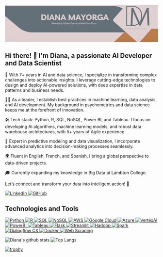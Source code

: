 ![Banner Image](Banner1.png)

## Hi there! 👋 I'm Diana, a passionate AI Developer and Data Scientist

🚀 With 7+ years in AI and data science, I specialize in transforming complex challenges into actionable insights. I leverage cutting-edge technologies to design and deploy AI-powered solutions, with deep expertise in data patterns and business needs.

👩‍💻 As a leader, I establish best practices in machine learning, data analysis, and AI development. My background in psychometrics and data science keeps me at the forefront of innovation.

🛠️ Tech stack: Python, R, SQL, NoSQL, Power BI, and Tableau. I focus on developing AI algorithms, machine learning models, and robust data warehouse architectures, with 5+ years of Agile experience.

🔐 Expert in predictive modeling and data visualization, I incorporate advanced analytics into decision-making processes seamlessly.

🌍 Fluent in English, French, and Spanish, I bring a global perspective to data-driven projects.

🎓 Currently expanding my knowledge in Big Data at Lambton College.

Let’s connect and transform your data into intelligent action! 🌟

<a href="https://www.linkedin.com/in/dianacmayorga/">
  <img src="https://img.shields.io/badge/-Diana-blue?style=flat-square&logo=Linkedin&logoColor=white" alt="LinkedIn" height="25" />
</a>
<a href="https://github.com/dianacmayorgar">
  <img src="https://img.shields.io/github/followers/dianacmayorgar?label=follow&style=social" alt="GitHub" height="25" />
</a>

## Technologies and Tools

<a href="https://www.python.org/" target="_blank">
  <img src="https://img.shields.io/badge/Python-E1D0D1?style=for-the-badge&logo=python&logoColor=637077" alt="Python" height="30"/>
</a>
<a href="https://www.r-project.org/" target="_blank">
  <img src="https://img.shields.io/badge/R-637077?style=for-the-badge&logo=r&logoColor=E1D0D1" alt="R" height="30"/>
</a>
<a href="https://www.microsoft.com/en-us/sql-server" target="_blank">
  <img src="https://img.shields.io/badge/SQL-BB7C4C?style=for-the-badge&logo=microsoft-sql-server&logoColor=E1D0D1" alt="SQL" height="30"/>
</a>
<a href="https://www.mongodb.com/" target="_blank">
  <img src="https://img.shields.io/badge/NoSQL-637077?style=for-the-badge&logo=mongodb&logoColor=E1D0D1" alt="NoSQL" height="30"/>
</a>
<a href="https://aws.amazon.com/" target="_blank">
  <img src="https://img.shields.io/badge/AWS-BB7C4C?style=for-the-badge&logo=amazon-aws&logoColor=E1D0D1" alt="AWS" height="30"/>
</a>
<a href="https://cloud.google.com/" target="_blank">
  <img src="https://img.shields.io/badge/Google_Cloud-E1D0D1?style=for-the-badge&logo=google-cloud&logoColor=637077" alt="Google Cloud" height="30"/>
</a>
<a href="https://azure.microsoft.com/en-us/" target="_blank">
  <img src="https://img.shields.io/badge/Microsoft_Azure-637077?style=for-the-badge&logo=microsoft-azure&logoColor=E1D0D1" alt="Azure" height="30"/>
</a>
<a href="https://cloud.google.com/vertex-ai" target="_blank">
  <img src="https://img.shields.io/badge/VertexAI-BB7C4C?style=for-the-badge&logo=google-cloud&logoColor=E1D0D1" alt="VertexAI" height="30"/>
</a>
<a href="https://powerbi.microsoft.com/" target="_blank">
  <img src="https://img.shields.io/badge/PowerBI-E1D0D1?style=for-the-badge&logo=power-bi&logoColor=637077" alt="PowerBI" height="30"/>
</a>
<a href="https://www.tableau.com/" target="_blank">
  <img src="https://img.shields.io/badge/Tableau-637077?style=for-the-badge&logo=tableau&logoColor=E1D0D1" alt="Tableau" height="30"/>
</a>
<a href="https://flask.palletsprojects.com/" target="_blank">
  <img src="https://img.shields.io/badge/Flask-BB7C4C?style=for-the-badge&logo=flask&logoColor=E1D0D1" alt="Flask" height="30"/>
</a>
<a href="https://streamlit.io/" target="_blank">
  <img src="https://img.shields.io/badge/Streamlit-E1D0D1?style=for-the-badge&logo=streamlit&logoColor=637077" alt="Streamlit" height="30"/>
</a>
<a href="https://hadoop.apache.org/" target="_blank">
  <img src="https://img.shields.io/badge/Hadoop-637077?style=for-the-badge&logo=apache-hadoop&logoColor=E1D0D1" alt="Hadoop" height="30"/>
</a>
<a href="https://spark.apache.org/" target="_blank">
  <img src="https://img.shields.io/badge/Apache_Spark-BB7C4C?style=for-the-badge&logo=apache-spark&logoColor=E1D0D1" alt="Spark" height="30"/>
</a>
<a href="https://cloud.google.com/dialogflow/cx" target="_blank">
  <img src="https://img.shields.io/badge/Dialogflow_CX-E1D0D1?style=for-the-badge&logo=dialogflow&logoColor=637077" alt="Dialogflow CX" height="30"/>
</a>
<a href="https://www.docker.com/" target="_blank">
  <img src="https://img.shields.io/badge/Docker-637077?style=for-the-badge&logo=docker&logoColor=E1D0D1" alt="Docker" height="30"/>
</a>
<a href="https://en.wikipedia.org/wiki/Web_scraping" target="_blank">
  <img src="https://img.shields.io/badge/Web_Scraping-BB7C4C?style=for-the-badge&logo=web&logoColor=E1D0D1" alt="Web Scraping" height="30"/>
</a>

![Diana's github stats](https://github-readme-stats.vercel.app/api?username=dianacmayorgar&show_icons=true&hide_border=true&theme=dark)
![Top Langs](https://github-readme-stats.vercel.app/api/top-langs/?username=dianacmayorgar&layout=compact&theme=dark&hide_border=true)

[![trophy](https://github-profile-trophy.vercel.app/?username=dianacmayorgar)](https://github.com/dianacmayorgar/github-profile-trophy)
